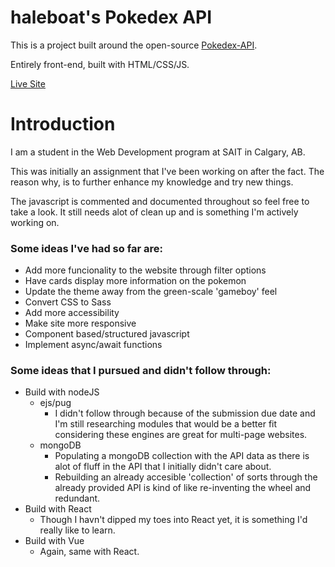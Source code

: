 # haleboat's Pokedex API

This is a project built around the open-source [Pokedex-API](https://pokeapi.co/).

Entirely front-end, built with HTML/CSS/JS.

[Live Site](https://haleboat-pokedex-api.netlify.app/)

# Introduction
I am a student in the Web Development program at SAIT in Calgary, AB.

This was initially an assignment that I've been working on after the fact. The reason why, is to further enhance my knowledge and try new things.

The javascript is commented and documented throughout so feel free to take a look. It still needs alot of clean up and is something I'm actively working on.

### Some ideas I've had so far are:
- Add more funcionality to the website through filter options
- Have cards display more information on the pokemon
- Update the theme away from the green-scale 'gameboy' feel
- Convert CSS to Sass
- Add more accessibility
- Make site more responsive
- Component based/structured javascript
- Implement async/await functions

### Some ideas that I pursued and didn't follow through:
- Build with nodeJS
  - ejs/pug
    - I didn't follow through because of the submission due date and I'm still researching modules that would be a better fit considering these engines are great for multi-page websites.
  - mongoDB
    - Populating a mongoDB collection with the API data as there is alot of fluff in the API that I initially didn't care about.
    - Rebuilding an already accesible 'collection' of sorts through the already provided API is kind of like re-inventing the wheel and redundant.
- Build with React
  - Though I havn't dipped my toes into React yet, it is something I'd really like to learn.
- Build with Vue
  - Again, same with React.